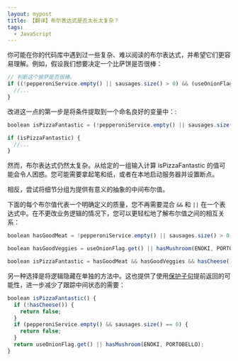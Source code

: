 ```yaml
---
layout: mypost
title: 【翻译】布尔表达式是否太长太复杂？
tags:
  - JavaScript
---
```


你可能在你的代码库中遇到过一些复杂、难以阅读的布尔表达式，并希望它们更容易理解。例如，假设我们想要决定一个比萨饼是否很棒：

```js
// 判断这个披萨是否很棒。
if ((!pepperoniService.empty() || sausages.size() > 0) && (useOnionFlag.get() || hasMushroom(ENOKI, PORTOBELLO)) && hasCheese()) {
  //...
}
```

改进这一点的第一步是将条件提取到一个命名良好的变量中：:

```js
boolean isPizzaFantastic = (!pepperoniService.empty() || sausages.size() > 0) && (useOnionFlag.get() || hasMushroom(ENOKI, PORTOBELLO)) && hasCheese();

if (isPizzaFantastic) {
  //...
}
```

然而，布尔表达式仍然太复杂。从给定的一组输入计算 isPizzaFantastic 的值可能会令人困惑。您可能需要拿起笔和纸，或者在本地启动服务器并设置断点。

相反，尝试将细节分组为提供有意义的抽象的中间布尔值。

下面的每个布尔值代表一个明确定义的质量，您不再需要混合 `&&` 和 `||` 在一个表达式中。在不更改业务逻辑的情况下，您可以更轻松地了解布尔值之间的相互关系：

```js
boolean hasGoodMeat = !pepperoniService.empty() || sausages.size() > 0;

boolean hasGoodVeggies = useOnionFlag.get() || hasMushroom(ENOKI, PORTOBELLO);

boolean isPizzaFantastic = hasGoodMeat && hasGoodVeggies && hasCheese();
```

另一种选择是将逻辑隐藏在单独的方法中。这也提供了使用[保护子句](https://testing.googleblog.com/2017/06/code-health-reduce-nesting-reduce.html)提前返回的可能性，进一步减少了跟踪中间状态的需要：

```js
boolean isPizzaFantastic() {
  if (!hasCheese()) {
    return false;
  }
  if (pepperoniService.empty() && sausages.size() == 0) {
    return false;
  }
  return useOnionFlag.get() || hasMushroom(ENOKI, PORTOBELLO);
}
```
